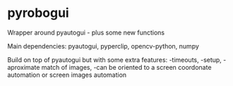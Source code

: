 # pyrobogui
Wrapper around pyautogui - plus some new functions

Main dependencies: pyautogui, pyperclip, opencv-python, numpy

Build on top of pyautogui but with some extra features: 
    -timeouts, 
    -setup, 
    -aproximate match of images, 
    -can be oriented to a screen coordonate automation or screen images automation
